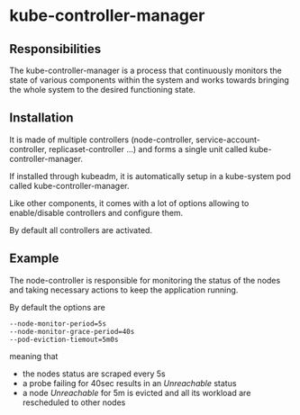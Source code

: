 # kube-controller-manager

## Responsibilities

The kube-controller-manager is a process that continuously monitors the state of various components within the system and works towards bringing the whole system to the desired functioning state.


## Installation

It is made of multiple controllers (node-controller, service-account-controller, replicaset-controller ...) and forms a single unit called kube-controller-manager.

If installed through kubeadm, it is automatically setup in a kube-system pod called kube-controller-manager.

Like other components, it comes with a lot of options allowing to enable/disable controllers and configure them.

By default all controllers are activated.

## Example

The node-controller is responsible for monitoring the status of the nodes and taking necessary actions to keep the application running.

By default the options are
```
--node-monitor-period=5s
--node-monitor-grace-period=40s
--pod-eviction-tiemout=5m0s
```

meaning that 
- the nodes status are scraped every 5s
- a probe failing for 40sec results in an *Unreachable* status
- a node *Unreachable* for 5m is evicted and all its workload are rescheduled to other nodes
